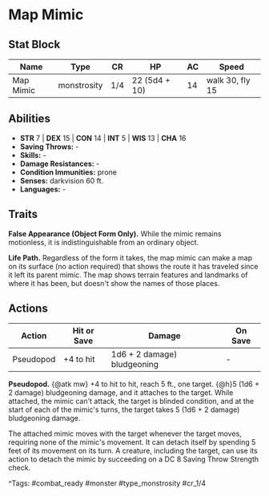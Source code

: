 # Map Mimic

## Stat Block

| Name | Type | CR | HP | AC | Speed |
|------|------|----|----|----|-------|
| Map Mimic | monstrosity | 1/4 | 22 (5d4 + 10) | 14 | walk 30, fly 15 |

## Abilities

- **STR** 7 | **DEX** 15 | **CON** 14 | **INT** 5 | **WIS** 13 | **CHA** 16
- **Saving Throws:** -  
- **Skills:** -  
- **Damage Resistances:** -  
- **Condition Immunities:** prone  
- **Senses:** darkvision 60 ft.  
- **Languages:** -

## Traits

**False Appearance (Object Form Only).** While the mimic remains motionless, it is indistinguishable from an ordinary object.

**Life Path.** Regardless of the form it takes, the map mimic can make a map on its surface (no action required) that shows the route it has traveled since it left its parent mimic. The map shows terrain features and landmarks of where it has been, but doesn't show the names of those places.


## Actions

| Action | Hit or Save | Damage | On Save |
|--------|--------------|--------|----------|
| Pseudopod | +4 to hit | 1d6 + 2 damage) bludgeoning | - |

**Pseudopod.** {@atk mw} +4 to hit to hit, reach 5 ft., one target. {@h}5 (1d6 + 2 damage) bludgeoning damage, and it attaches to the target. While attached, the mimic can't attack, the target is blinded condition, and at the start of each of the mimic's turns, the target takes 5 (1d6 + 2 damage) bludgeoning damage.

The attached mimic moves with the target whenever the target moves, requiring none of the mimic's movement. It can detach itself by spending 5 feet of its movement on its turn. A creature, including the target, can use its action to detach the mimic by succeeding on a DC 8 Saving Throw Strength check.


^Tags: #combat_ready #monster #type_monstrosity #cr_1/4